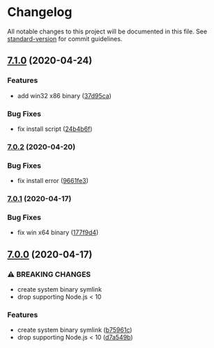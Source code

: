 # Changelog

All notable changes to this project will be documented in this file. See [standard-version](https://github.com/conventional-changelog/standard-version) for commit guidelines.

## [7.1.0](https://github.com/mole-inc/mozjpeg-bin/compare/v7.0.2...v7.1.0) (2020-04-24)


### Features

* add win32 x86 binary ([37d95ca](https://github.com/mole-inc/mozjpeg-bin/commit/37d95ca3c79018804f49ae556a371f7a8cf09a20))


### Bug Fixes

* fix install script ([24b4b6f](https://github.com/mole-inc/mozjpeg-bin/commit/24b4b6f6b4d7dffe99085a00a88b84bcad22287c))

### [7.0.2](https://github.com/mole-inc/mozjpeg-bin/compare/v7.0.1...v7.0.2) (2020-04-20)


### Bug Fixes

* fix install error ([9661fe3](https://github.com/mole-inc/mozjpeg-bin/commit/9661fe393e31306de97304ec5092175ed2ed6f17))

### [7.0.1](https://github.com/mole-inc/mozjpeg-bin/compare/v7.0.0...v7.0.1) (2020-04-17)


### Bug Fixes

* fix win x64 binary ([177f9d4](https://github.com/mole-inc/mozjpeg-bin/commit/177f9d443d53e5e5a2df1ab99de9bfe0dfeafe06))

## [7.0.0](https://github.com/mole-inc/mozjpeg-bin/compare/v6.0.1...v7.0.0) (2020-04-17)


### ⚠ BREAKING CHANGES

* create system binary symlink
* drop supporting Node.js < 10

### Features

* create system binary symlink ([b75961c](https://github.com/mole-inc/mozjpeg-bin/commit/b75961cd5475f2bdd3e25684c8d0359f5a996349))
* drop supporting Node.js < 10 ([d7a549b](https://github.com/mole-inc/mozjpeg-bin/commit/d7a549bf8370565df4fadd8c182625558f51e039))
